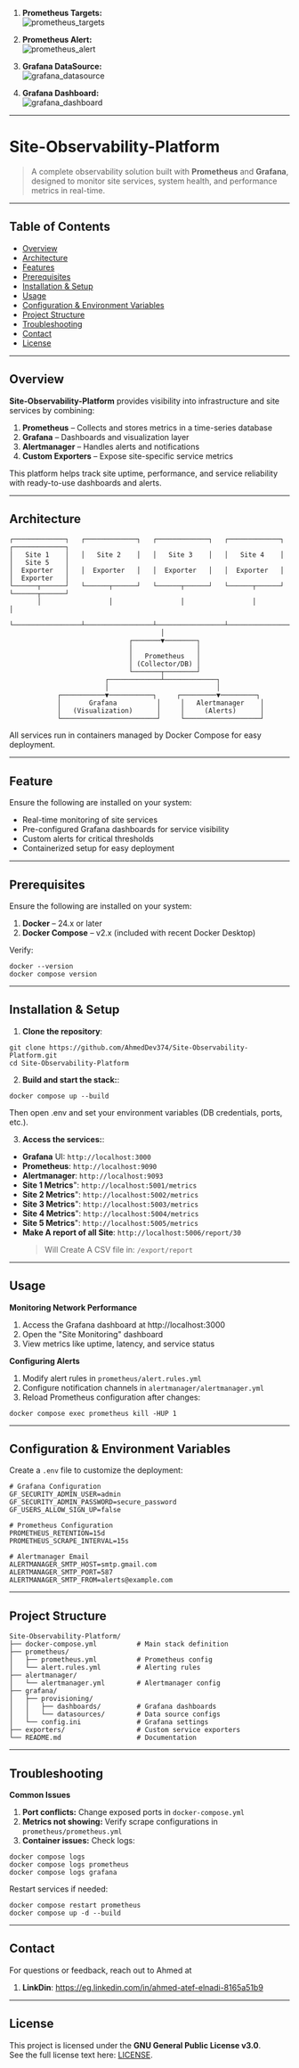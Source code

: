 1. **Prometheus Targets:**  
![prometheus_targets](Images/grafanaa_packer_loss(high).PNG)

2. **Prometheus Alert:**  
![prometheus_alert](Images/prometheus_alert.PNG)

3. **Grafana DataSource:**  
![grafana_datasource](images/grafana_data_source.PNG)  

4. **Grafana Dashboard:**  
![grafana_dashboard](Images/grafanaa_packer_loss(high).PNG)

---

# Site-Observability-Platform

> A complete observability solution built with **Prometheus** and **Grafana**, designed to monitor site services, system health, and performance metrics in real-time.

---

## Table of Contents

- [Overview](#overview)  
- [Architecture](#architecture)  
- [Features](#features)  
- [Prerequisites](#prerequisites)  
- [Installation & Setup](#installation--setup)  
- [Usage](#usage)  
- [Configuration & Environment Variables](#configuration--environment-variables)  
- [Project Structure](#project-structure)  
- [Troubleshooting](#troubleshooting)  
- [Contact](#contact)  
- [License](#license)

---

## Overview

**Site-Observability-Platform** provides visibility into infrastructure and site services by combining:

1. **Prometheus** – Collects and stores metrics in a time-series database  
2. **Grafana** – Dashboards and visualization layer  
3. **Alertmanager** – Handles alerts and notifications  
4. **Custom Exporters** – Expose site-specific service metrics  

This platform helps track site uptime, performance, and service reliability with ready-to-use dashboards and alerts.

---

## Architecture

```plaintext
┌─────────────┐   ┌─────────────┐   ┌─────────────┐   ┌─────────────┐   ┌─────────────┐
│   Site 1    │   │   Site 2    │   │   Site 3    │   │   Site 4    │   │   Site 5    │
│  Exporter   │   │  Exporter   │   │  Exporter   │   │  Exporter   │   │  Exporter   │
└──────┬──────┘   └──────┬──────┘   └──────┬──────┘   └──────┬──────┘   └──────┬──────┘
       │                 │                 │                 │                 │
       └─────────────────┴─────────────────┴─────────────────┴─────────────────┘
                                      │
                              ┌───────▼────────┐
                              │                │
                              │   Prometheus   │
                              │ (Collector/DB) │
                              └───────┬────────┘
                        ┌─────────────┴─────────────┐
                        │                           │
            ┌───────────▼───────────┐     ┌─────────▼─────────┐
            │       Grafana          │     │   Alertmanager    │
            │   (Visualization)      │     │     (Alerts)      │
            └────────────────────────┘     └───────────────────┘
```
All services run in containers managed by Docker Compose for easy deployment.

---
## Feature

Ensure the following are installed on your system:
  - Real-time monitoring of site services
  - Pre-configured Grafana dashboards for service visibility
  - Custom alerts for critical thresholds
  - Containerized setup for easy deployment

---

## Prerequisites

Ensure the following are installed on your system:

1. **Docker** – 24.x or later
2. **Docker Compose** – v2.x (included with recent Docker Desktop)

Verify:

```plaintext
docker --version
docker compose version
```

---

## Installation & Setup

1. **Clone the repository**:
```plaintext
git clone https://github.com/AhmedDev374/Site-Observability-Platform.git
cd Site-Observability-Platform
```

2. **Build and start the stack:**:
```plaintext
docker compose up --build
```
Then open .env and set your environment variables (DB credentials, ports, etc.).

3. **Access the services:**:

  - **Grafana** UI: ```http://localhost:3000```
  - **Prometheus**: ```http://localhost:9090```
  - **Alertmanager**: ```http://localhost:9093```
  - **Site 1 Metrics**": ```http://localhost:5001/metrics```
  - **Site 2 Metrics**": ```http://localhost:5002/metrics```
  - **Site 3 Metrics**": ```http://localhost:5003/metrics```
  - **Site 4 Metrics**": ```http://localhost:5004/metrics```
  - **Site 5 Metrics**": ```http://localhost:5005/metrics```
  - **Make A report of all Site**: ```http://localhost:5006/report/30```
      > Will Create A CSV file in: ```/export/report```
---

## Usage
**Monitoring Network Performance**

1. Access the Grafana dashboard at http://localhost:3000
2. Open the "Site Monitoring" dashboard
3. View metrics like uptime, latency, and service status

**Configuring Alerts**

1. Modify alert rules in ```prometheus/alert.rules.yml```
2. Configure notification channels in ```alertmanager/alertmanager.yml```
3. Reload Prometheus configuration after changes:

```plaintext
docker compose exec prometheus kill -HUP 1
```

---

## Configuration & Environment Variables

Create a ```.env``` file to customize the deployment:

```plaintext
# Grafana Configuration
GF_SECURITY_ADMIN_USER=admin
GF_SECURITY_ADMIN_PASSWORD=secure_password
GF_USERS_ALLOW_SIGN_UP=false

# Prometheus Configuration
PROMETHEUS_RETENTION=15d
PROMETHEUS_SCRAPE_INTERVAL=15s

# Alertmanager Email
ALERTMANAGER_SMTP_HOST=smtp.gmail.com
ALERTMANAGER_SMTP_PORT=587
ALERTMANAGER_SMTP_FROM=alerts@example.com
```

---

## Project Structure
```plaintext
Site-Observability-Platform/
├── docker-compose.yml          # Main stack definition
├── prometheus/
│   ├── prometheus.yml          # Prometheus config
│   └── alert.rules.yml         # Alerting rules
├── alertmanager/
│   └── alertmanager.yml        # Alertmanager config
├── grafana/
│   ├── provisioning/
│   │   ├── dashboards/         # Grafana dashboards
│   │   └── datasources/        # Data source configs
│   └── config.ini              # Grafana settings
├── exporters/                  # Custom service exporters
└── README.md                   # Documentation
```
---

## Troubleshooting

**Common Issues**
  1. **Port conflicts:** Change exposed ports in ```docker-compose.yml```
  2. **Metrics not showing:** Verify scrape configurations in ```prometheus/prometheus.yml```
  3. **Container issues:** Check logs:

```plaintext
docker compose logs
docker compose logs prometheus
docker compose logs grafana
```
Restart services if needed:
```plaintext
docker compose restart prometheus
docker compose up -d --build
```

---

## Contact

For questions or feedback, reach out to Ahmed at

1. **LinkDin**: https://eg.linkedin.com/in/ahmed-atef-elnadi-8165a51b9

---

## License

This project is licensed under the **GNU General Public License v3.0**.  
See the full license text here: [LICENSE](LICENSE).

